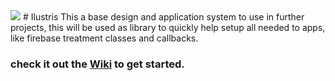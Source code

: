 
<img src="https://i.imgur.com/Nh94FuF.png"/>
# Ilustris
This a base design and application system to use in further projects, this will be used as library to quickly help setup all needed to apps, like firebase treatment classes and callbacks.

### check it out the [Wiki](https://github.com/CaioProgramming/Ilustris/wiki/Getting-started) to get started.

